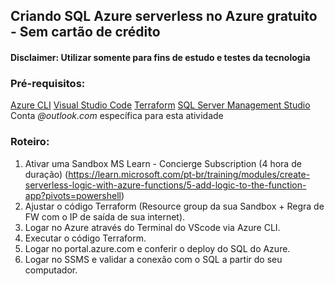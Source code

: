 ## Criando SQL Azure serverless no Azure gratuito - Sem cartão de crédito
#### Disclaimer: Utilizar somente para fins de estudo e testes da tecnologia

### Pré-requisitos:

[Azure CLI](https://learn.microsoft.com/pt-br/cli/azure/)
[Visual Studio Code](https://code.visualstudio.com/download)
[Terraform]([code.visualstudio.com/download](https://www.terraform.io/downloads))
[SQL Server Management Studio](https://learn.microsoft.com/pt-br/sql/ssms/download-sql-server-management-studio-ssms?view=sql-server-ver16)
Conta _@outlook.com_ específica para esta atividade


### Roteiro:

1. Ativar uma Sandbox MS Learn - Concierge Subscription (4 hora de duração)
(https://learn.microsoft.com/pt-br/training/modules/create-serverless-logic-with-azure-functions/5-add-logic-to-the-function-app?pivots=powershell)
2. Ajustar o código Terraform (Resource group da sua Sandbox + Regra de FW com o IP de saída de sua internet).
3. Logar no Azure através do Terminal do VScode via Azure CLI.
4. Executar o código Terraform.
5. Logar no portal.azure.com e conferir o deploy do SQL do Azure.
6. Logar no SSMS e validar a conexão com o SQL a partir do seu computador.
